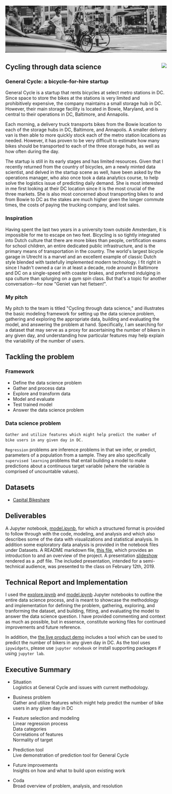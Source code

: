 ![](./images/bike1.jpg)

## Cycling through data science &nbsp; <img src="../master/images/bicycle32.png" style="float:right">

### General Cycle: a bicycle-for-hire startup
General Cycle is a startup that rents bicycles at select metro stations in DC. Since space to store the bikes at the stations is very limited and prohibitively expensive, the company maintains a small storage hub in DC. However, their main storage facility is located in Bowie, Maryland, and is central to their operations in DC, Baltimore, and Annapolis.

Each morning, a delivery truck transports bikes from the Bowie location to each of the storage hubs in DC, Baltimore, and Annapolis. A smaller delivery van is then able to more quickly stock each of the metro station locations as needed. However, it has proven to be very difficult to estimate how many bikes should be transported to each of the three storage hubs, as well as how often during the day.  

The startup is still in its early stages and has limited resources. Given that I recently returned from the country of bicycles, am a newly minted data scientist, and delved in the startup scene as well, have been asked by the operations manager, who also once took a data analytics course, to help solve the logistics issue of predicting daily demand. She is most interested in me first looking at their DC location since it is the most crucial of the three markets. She is also most concerned about transporting bikes to and from Bowie to DC as the stakes are much higher given the longer commute times, the costs of paying the trucking company, and lost sales.

### Inspiration
Having spent the last two years in a university town outside Amsterdam, it is impossible for me to escape on two feet. Bicycling is so tightly integrated into Dutch culture that there are more bikes than people, certification exams for school children, an entire dedicated public infrastructure, and is the primary means of transportation in the country. The world's largest bicycle garage in Utrecht is a marvel and an excellent example of classic Dutch style blended with tastefully implemented modern technology. I fit right in since I hadn't owned a car in at least a decade, rode around in Baltimore and DC on a single-speed with coaster brakes, and preferred indulging in spa culture than splurging on a gym spin class. But that's a topic for another conversation--for now "Geniet van het fietsen!".

### My pitch
My pitch to the team is titled "Cycling through data science," and illustrates the basic modeling framework for setting up the data science problem, gathering and exploring the appropriate data, building and evaluating the model, and answering the problem at hand. Specifically, I am searching for a dataset that may serve as a proxy for ascertaining the number of bikers in any given day, and understanding how particular features may help explain the variability of the number of users.


## Tackling the problem

### Framework
- Define the data science problem
- Gather and process data
- Explore and transform data
- Model and evaluate
- Test trained model
- Answer the data science problem

### Data science problem
`Gather and utilize features which might help predict the number of bike users in any given day in DC.`

`Regression` problems are inference problems in that we infer, or predict, parameters of a population from a sample. They are also specifically `supervised learning` problems that entail building a model to make predictions about a continuous target variable (where the variable is comprised of uncountable values).


## Datasets 
- [Capital Bikeshare](./code/explore.ipynb)

## Deliverables
A Jupyter notebook, [model.ipynb](./code/model.ipynb), for which a structured format is provided to follow through with the code, modeling, and analysis and which also describes some of the data with visualizations and statistical analysis. In addition some exploratory data analysis is provided in the notebook files under Datasets.
A README markdown file, [this file](./README.md), which provides an introduction to and an overview of the project.
A presentation [slideshow](./slides/slides.pdf) rendered as a .pdf file. The included presentation, intended for a semi-technical audience, was presented to the class on February 12th, 2019.

## Technical Report and Implementation
I used the [explore.ipynb](./code/explore.ipynb) and [model.ipynb](./code/model.ipynb) Jupyter notebooks to outline the entire data science process, and is meant to showcase the methodology and implementation for defining the problem, gathering, exploring, and tranforming the dataset, and building, fitting, and evaluating the model to answer the data science question. I have provided commenting and context as much as possible, but in essensce, constitute working files for continued improvements and future reference.

In addition, the [the live product demo](./code/tool.ipynb) includes a tool which can be used to predict the number of bikers in any given day in DC. As the tool uses `ipywidgets`, please use `jupyter notebook` or install supporting packages if using `jupyter lab`.

## Executive Summary

- Situation  
  Logistics at General Cycle and issues with current methodology.
  
- Business problem  
  Gather and utilize features which might help predict the number of bike users in any given day in DC

- Feature selection and modeling  
  Linear regression process  
  Data categories  
  Correlations of features  
  Normality of target  

- Prediction tool  
  Live demonstration of prediction tool for General Cycle  
  
- Future improvements  
  Insights on how and what to build upon existing work  

- Coda  
  Broad overview of problem, analysis, and resolution  
